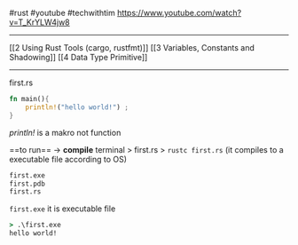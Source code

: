 #rust #youtube #techwithtim
https://www.youtube.com/watch?v=T_KrYLW4jw8

------------------------
[[2 Using Rust Tools (cargo, rustfmt)]]
[[3 Variables, Constants and Shadowing]]
[[4 Data Type Primitive]]


----------
first.rs
```rust
fn main(){
	println!("hello world!") ;
}

```
*println!* is a makro not function


==to run== -> **compile**
terminal > first.rs > `rustc first.rs` (it compiles to a executable file according to OS)
```cmd
first.exe
first.pdb
first.rs
```

`first.exe` it is executable file
```cmd
> .\first.exe
hello world!
```



